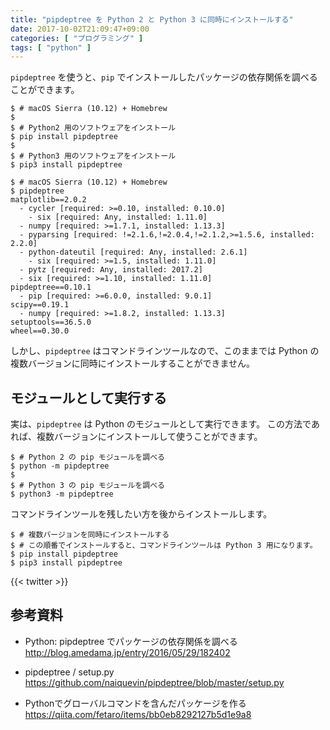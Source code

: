 ```yaml
---
title: "pipdeptree を Python 2 と Python 3 に同時にインストールする"
date: 2017-10-02T21:09:47+09:00
categories: [ "プログラミング" ]
tags: [ "python" ]
---
```


```pipdeptree``` を使うと、```pip``` でインストールしたパッケージの依存関係を調べることができます。

```shell
$ # macOS Sierra (10.12) + Homebrew
$
$ # Python2 用のソフトウェアをインストール
$ pip install pipdeptree
$
$ # Python3 用のソフトウェアをインストール
$ pip3 install pipdeptree
```

```shell
$ # macOS Sierra (10.12) + Homebrew
$ pipdeptree
matplotlib==2.0.2
  - cycler [required: >=0.10, installed: 0.10.0]
    - six [required: Any, installed: 1.11.0]
  - numpy [required: >=1.7.1, installed: 1.13.3]
  - pyparsing [required: !=2.1.6,!=2.0.4,!=2.1.2,>=1.5.6, installed: 2.2.0]
  - python-dateutil [required: Any, installed: 2.6.1]
    - six [required: >=1.5, installed: 1.11.0]
  - pytz [required: Any, installed: 2017.2]
  - six [required: >=1.10, installed: 1.11.0]
pipdeptree==0.10.1
  - pip [required: >=6.0.0, installed: 9.0.1]
scipy==0.19.1
  - numpy [required: >=1.8.2, installed: 1.13.3]
setuptools==36.5.0
wheel==0.30.0
```

しかし、```pipdeptree``` はコマンドラインツールなので、このままでは Python の複数バージョンに同時にインストールすることができません。

## モジュールとして実行する

実は、```pipdeptree``` は Python のモジュールとして実行できます。
この方法であれば、複数バージョンにインストールして使うことができます。

```shell
$ # Python 2 の pip モジュールを調べる
$ python -m pipdeptree
$
$ # Python 3 の pip モジュールを調べる
$ python3 -m pipdeptree
```


コマンドラインツールを残したい方を後からインストールします。

```shell
$ # 複数バージョンを同時にインストールする
$ # この順番でインストールすると、コマンドラインツールは Python 3 用になります。
$ pip install pipdeptree
$ pip3 install pipdeptree
```

{{< twitter >}}

## 参考資料
- Python: pipdeptree でパッケージの依存関係を調べる<br />
  <span style="word-break: break-all;">
  http://blog.amedama.jp/entry/2016/05/29/182402
  </span>

- pipdeptree / setup.py<br />
  <span style="word-break: break-all;">
  https://github.com/naiquevin/pipdeptree/blob/master/setup.py
  </span>

- Pythonでグローバルコマンドを含んだパッケージを作る<br />
  <span style="word-break: break-all;">
  https://qiita.com/fetaro/items/bb0eb8292127b5d1e9a8
  </span>
